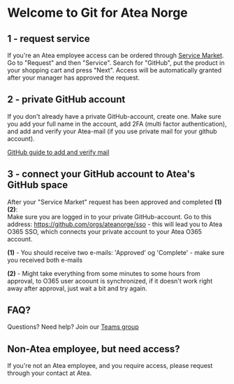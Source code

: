 # Welcome to Git for Atea Norge

## 1 - request service  

If you're an Atea employee access can be ordered through [Service Market](https://servicemarket.atea.com/). Go to "Request" and then "Service". Search for "GitHub", put the product in your shopping cart and press "Next". Access will be automatically granted after your manager has approved the request.


## 2 - private GitHub account  

If you don't already have a private GitHub-account, create one. Make sure you add your full name in the account, add 2FA (multi factor authentication), and add and verify your Atea-mail (if you use private mail for your github account).  

[GitHub guide to add and verify mail](https://help.github.com/en/github/getting-started-with-github/verifying-your-email-address) 

## 3 - connect your GitHub account to Atea's GitHub space  

After your "Service Market" request has been approved and completed <b>(1)(2)</b>:  
Make sure you are logged in to your private GitHub-account. Go to this address: https://github.com/orgs/ateanorge/sso - this will lead you to Atea O365 SSO, which connects your private account to your Atea O365 account.

<b>(1)</b> - You should receive two e-mails: 'Approved' og 'Complete' - make sure you received both e-mails

<b>(2)</b> - Might take everything from some minutes to some hours from approval, to O365 user acoount is synchronized, if it doesn't work right away after approval, just wait a bit and try again. 

## FAQ?  

Questions? Need help? Join our [Teams group](https://teams.microsoft.com/l/team/19%3acca40059e240497893c6d3fb6e04c075%40thread.skype/conversations?groupId=acb5b867-ce73-465c-b885-6ef3f9f042c7&tenantId=65f51067-7d65-4aa9-b996-4cc43a0d7111)

## Non-Atea employee, but need access?

If you're not an Atea employee, and you require access, please request through your contact at Atea.
